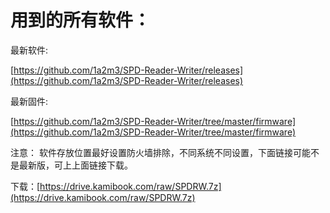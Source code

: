 # 用到的所有软件：

最新软件:

[https://github.com/1a2m3/SPD-Reader-Writer/releases](https://github.com/1a2m3/SPD-Reader-Writer/releases)
 
最新固件:

[https://github.com/1a2m3/SPD-Reader-Writer/tree/master/firmware](https://github.com/1a2m3/SPD-Reader-Writer/tree/master/firmware)

注意： 软件存放位置最好设置防火墙排除，不同系统不同设置，下面链接可能不是最新版，可上上面链接下载。

 下载：[https://drive.kamibook.com/raw/SPDRW.7z](https://drive.kamibook.com/raw/SPDRW.7z)
